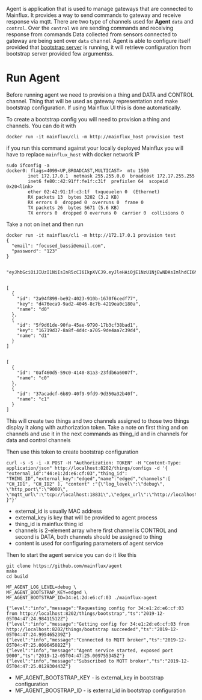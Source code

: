 Agent is application that is used to manage gateways that are connected to Mainflux. It provides a way to send commands to gateway and receive response via mqtt.
There are two type of channels used for **Agent** `data` and `control`.
Over the `control` we are sending commands and receiving response from commands
Data collected from sensors connected to gateway are being sent over `data` channel.
Agent is able to configure itself provided that [bootstrap server](./bootstrap.md) is running, it will retrieve configuration from bootstrap server provided few argumentss.

# Run Agent 

Before running agent we need to provision a thing and DATA and CONTROL channel. Thing that will be used as gateway representation and make bootstrap configuration.
If using Mainflux UI this is done automatically.


To create a bootstrap config you will need to provision a thing and channels.
You can do it with 
```
docker run -it mainflux/cli -m http://mainflux_host provision test
```

if you run this command against your locally deployed Mainflux you will have to replace `mainflux_host` with docker network IP
```
sudo ifconfig -a
docker0: flags=4099<UP,BROADCAST,MULTICAST>  mtu 1500                                                                                                                 
        inet 172.17.0.1  netmask 255.255.0.0  broadcast 172.17.255.255                                                                                                
        inet6 fe80::42:91ff:fe1f:c31f  prefixlen 64  scopeid 0x20<link>                                                                                               
        ether 02:42:91:1f:c3:1f  txqueuelen 0  (Ethernet)                                                                                                             
        RX packets 13  bytes 3202 (3.2 KB)                                                                                                                            
        RX errors 0  dropped 0  overruns 0  frame 0                                                                                                                   
        TX packets 26  bytes 5671 (5.6 KB)                                                                                                                            
        TX errors 0  dropped 0 overruns 0  carrier 0  collisions 0 

```

Take a not on inet and then run
```
docker run -it mainflux/cli -m http://172.17.0.1 provision test
{
  "email": "focused_bassi@email.com",
  "password": "123"
}


"eyJhbGciOiJIUzI1NiIsInR5cCI6IkpXVCJ9.eyJleHAiOjE1NzU1NjEwNDAsImlhdCI6MTU3NTUyNTA0MCwiaXNzIjoibWFpbmZsdXgiLCJzdWIiOiJmb2N1c2VkX2Jhc3NpQGVtYWlsLmNvbSJ9.mW2Lbuscqu7K7e2QIaeXc5WsN4SU13RJioXrAsGBr3I"


[
  {
    "id": "2a94f899-be92-4023-910b-1670f6cedf77",
    "key": "d476eca9-9ad2-4046-8c7b-4219ea0c180a",
    "name": "d0"
  },
  {
    "id": "5f9d61de-90fa-45ae-9790-17b3cf38bad1",
    "key": "16719d37-8a8f-4d4c-a705-9de4aa7c39d4",
    "name": "d1"
  }
]


[
  {
    "id": "0af460d5-59c0-4140-81a3-23fdb6a6007f",
    "name": "c0"
  },
  {
    "id": "37acadcf-6b89-40f9-9fd9-9d350a32b40f",
    "name": "c1"
  }
]

```
This will create two things and two channels assigned to those two things display it along with authorization token.
Take a note on first thing and on channels and use it in the next commands as thing_id and in channels for data and control channels

Then use this token to create bootstrap configuration
```
curl -s -S -i -X POST -H "Authorization: TOKEN" -H "Content-Type: application/json" http://localhost:8202/things/configs -d '{ "external_id":"44:e1:2d:e6:cf:03","thing_id": "THING_ID","external_key":"edged","name":"edged","channels":[ "CH_ID1", "CH_ID2" ], "content" :"{\"log_level\":\"debug\", \"http_port\":\"9000\", \"mqtt_url\":\"tcp://localhost:18831\",\"edgex_url\":\"http://localhost:48090/api/v1/\" }"}'

```


- external_id is usually MAC address 
- external_key is key that will be provided to agent process
- thing_id is mainflux thing id 
- channels is 2-element array where first channel is CONTROL and second is DATA, both channels should be assigned to thing
- content is used for configuring parameters of agent service 


Then to start the agent service you can do it like this

```
git clone https://github.com/mainflux/agent
make
cd build

MF_AGENT_LOG_LEVEL=debug \
MF_AGENT_BOOTSTRAP_KEY=edged \
MF_AGENT_BOOTSTRAP_ID=34:e1:2d:e6:cf:03 ./mainflux-agent

{"level":"info","message":"Requesting config for 34:e1:2d:e6:cf:03 from http://localhost:8202/things/bootstrap","ts":"2019-12-05T04:47:24.98411512Z"}
{"level":"info","message":"Getting config for 34:e1:2d:e6:cf:03 from http://localhost:8202/things/bootstrap succeeded","ts":"2019-12-05T04:47:24.995465239Z"}
{"level":"info","message":"Connected to MQTT broker","ts":"2019-12-05T04:47:25.009645082Z"}
{"level":"info","message":"Agent service started, exposed port 9000","ts":"2019-12-05T04:47:25.009755345Z"}
{"level":"info","message":"Subscribed to MQTT broker","ts":"2019-12-05T04:47:25.012930443Z"}

```

 - MF_AGENT_BOOTSTRAP_KEY - is external_key in bootstrap configuration
 - MF_AGENT_BOOSTRAP_ID - is external_id in bootstrap configuration 
